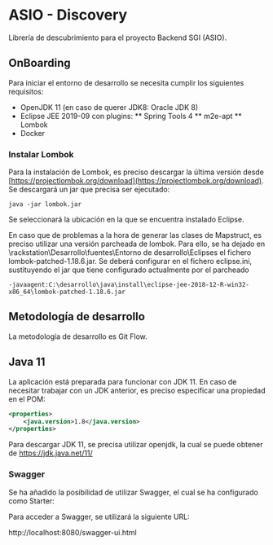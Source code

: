 # ASIO - Discovery

Librería de descubrimiento para el proyecto Backend SGI (ASIO).

## OnBoarding

Para iniciar el entorno de desarrollo se necesita cumplir los siguientes requisitos:

* OpenJDK 11 (en caso de querer JDK8: Oracle JDK 8)
* Eclipse JEE 2019-09 con plugins:
** Spring Tools 4
** m2e-apt
** Lombok
* Docker


### Instalar Lombok

Para la instalación de Lombok, es preciso descargar la última versión desde [https://projectlombok.org/download](https://projectlombok.org/download). Se descargará un jar que precisa ser ejecutado:

	java -jar lombok.jar

Se seleccionará la ubicación en la que se encuentra instalado Eclipse.

En caso que de problemas a la hora de generar las clases de Mapstruct, es preciso utilizar una versión parcheada de lombok. Para ello, se ha dejado en \\rackstation\Desarrollo\fuentes\Entorno de desarrollo\Eclipses el fichero lombok-patched-1.18.6.jar. Se deberá configurar en el fichero eclipse.ini, sustituyendo el jar que tiene configurado actualmente por el parcheado

```
-javaagent:C:\desarrollo\java\install\eclipse-jee-2018-12-R-win32-x86_64\lombok-patched-1.18.6.jar
```

## Metodología de desarrollo

La metodología de desarrollo es Git Flow.

## Java 11

La aplicación está preparada para funcionar con JDK 11. En caso de necesitar trabajar con un JDK anterior, es preciso especificar una propiedad en el POM:

```xml
<properties>
	<java.version>1.8</java.version>
</properties>
```

Para descargar JDK 11, se precisa utilizar openjdk, la cual se puede obtener de https://jdk.java.net/11/

### Swagger

Se ha añadido la posibilidad de utilizar Swagger, el cual se ha configurado como Starter:

Para acceder a Swagger, se utilizará la siguiente URL:

http://localhost:8080/swagger-ui.html
